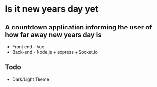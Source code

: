 # Is it new years day yet

## A countdown application informing the user of how far away new years day is

- Front end - Vue
- Back-end - Node.js + express + Socket.io

## Todo

- Dark/Light Theme
